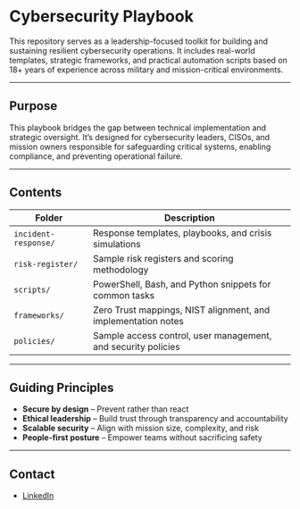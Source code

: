 # Cybersecurity Playbook

This repository serves as a leadership-focused toolkit for building and sustaining resilient cybersecurity operations. It includes real-world templates, strategic frameworks, and practical automation scripts based on 18+ years of experience across military and mission-critical environments.

---

## Purpose

This playbook bridges the gap between technical implementation and strategic oversight. It’s designed for cybersecurity leaders, CISOs, and mission owners responsible for safeguarding critical systems, enabling compliance, and preventing operational failure.

---

## Contents

| Folder | Description |
|--------|-------------|
| `incident-response/` | Response templates, playbooks, and crisis simulations |
| `risk-register/` | Sample risk registers and scoring methodology |
| `scripts/` | PowerShell, Bash, and Python snippets for common tasks |
| `frameworks/` | Zero Trust mappings, NIST alignment, and implementation notes |
| `policies/` | Sample access control, user management, and security policies |

---

## Guiding Principles

- **Secure by design** – Prevent rather than react  
- **Ethical leadership** – Build trust through transparency and accountability  
- **Scalable security** – Align with mission size, complexity, and risk  
- **People-first posture** – Empower teams without sacrificing safety  

---

## Contact

- [LinkedIn](https://www.linkedin.com/in/brenriley/)
